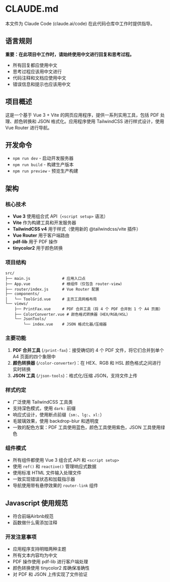 # CLAUDE.md

本文件为 Claude Code (claude.ai/code) 在此代码仓库中工作时提供指导。

## 语言规则

**重要：在此项目中工作时，请始终使用中文进行回复和思考过程。**

- 所有回复都应使用中文
- 思考过程应该用中文进行
- 代码注释和文档应使用中文
- 错误信息和提示也应该用中文

## 项目概述

这是一个基于 Vue 3 + Vite 的网页应用程序，提供一系列实用工具，包括 PDF 处理、颜色转换和 JSON 格式化。应用程序使用 TailwindCSS 进行样式设计，使用 Vue Router 进行导航。

## 开发命令

- `npm run dev` - 启动开发服务器
- `npm run build` - 构建生产版本
- `npm run preview` - 预览生产构建

## 架构

### 核心技术
- **Vue 3** 使用组合式 API（`<script setup>` 语法）
- **Vite** 作为构建工具和开发服务器
- **TailwindCSS v4** 用于样式（使用新的 @tailwindcss/vite 插件）
- **Vue Router** 用于客户端路由
- **pdf-lib** 用于 PDF 操作
- **tinycolor2** 用于颜色转换

### 项目结构
```
src/
├── main.js              # 应用入口点
├── App.vue              # 根组件（仅包含 router-view）
├── router/index.js      # Vue Router 配置
├── components/
│   └── ToolGrid.vue     # 主页工具网格布局
└── views/
    ├── PrintFax.vue     # PDF 合并工具（将 4 个 PDF 合并到 1 个 A4 页面）
    ├── ColorConverter.vue # 颜色格式转换器（HEX/RGB/HSL）
    └── JsonTools/
        └── index.vue    # JSON 格式化器/压缩器
```

### 主要功能
1. **PDF 合并工具** (`/print-fax`)：接受确切的 4 个 PDF 文件，将它们合并到单个 A4 页面的四个象限中
2. **颜色转换器** (`/color-converter`)：在 HEX、RGB 和 HSL 颜色格式之间进行实时转换
3. **JSON 工具** (`/json-tools`)：格式化/压缩 JSON，支持文件上传

### 样式约定
- 广泛使用 TailwindCSS 工具类
- 支持深色模式，使用 `dark:` 前缀
- 响应式设计，使用断点前缀（`sm:`、`lg:`、`xl:`）
- 毛玻璃效果，使用 backdrop-blur 和透明度
- 一致的配色方案：PDF 工具使用蓝色，颜色工具使用紫色，JSON 工具使用绿色

### 组件模式
- 所有组件都使用 Vue 3 组合式 API 和 `<script setup>`
- 使用 `ref()` 和 `reactive()` 管理响应式数据
- 使用标准 HTML 文件输入处理文件
- 一致实现错误状态和加载指示器
- 导航使用带有悬停效果的 `router-link` 组件

## Javascript 使用规范
- 符合前端Airbnb规范
- 函数做什么需添加注释

### 开发注意事项
- 应用程序支持明暗两种主题
- 所有文本内容均为中文
- PDF 操作使用 pdf-lib 进行客户端处理
- 颜色转换使用 tinycolor2 库确保准确性
- 对 PDF 和 JSON 上传实现了文件验证